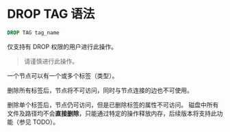 # DROP TAG 语法

```sql
DROP TAG tag_name
```

仅支持有 DROP 权限的用户进行此操作。
> 请谨慎进行此操作。

一个节点可以有一个或多个标签（类型）。

删除所有标签后，节点将不可访问，同时与节点连接的边也不可使用。

删除单个标签后，节点仍可访问，但是已删除标签的属性不可访问。
磁盘中所有文件及路径均不会**直接删除**，只能通过特定的操作释放内存，后续版本将支持此功能（参见 TODO）。
